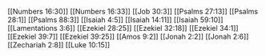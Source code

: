 [[Numbers 16:30]]
[[Numbers 16:33]]
[[Job 30:3]]
[[Psalms 27:13]]
[[Psalms 28:1]]
[[Psalms 88:3]]
[[Isaiah 4:5]]
[[Isaiah 14:11]]
[[Isaiah 59:10]]
[[Lamentations 3:6]]
[[Ezekiel 28:25]]
[[Ezekiel 32:18]]
[[Ezekiel 34:1]]
[[Ezekiel 39:7]]
[[Ezekiel 39:25]]
[[Amos 9:2]]
[[Jonah 2:2]]
[[Jonah 2:6]]
[[Zechariah 2:8]]
[[Luke 10:15]]
